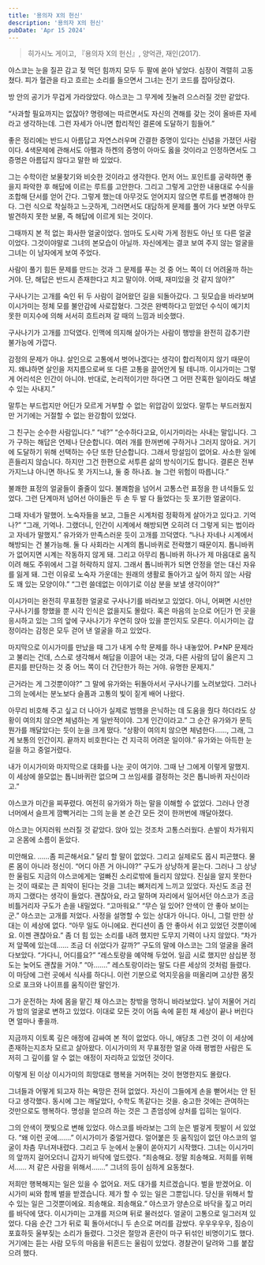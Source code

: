 ```yaml
---
title: '용의자 X의 헌신'
description: '용의자 X의 헌신'
pubDate: 'Apr 15 2024'
---
```


> 히가시노 게이고, 『용의자 X의 헌신』, 양억관, 재인(2017).

야스코는 눈을 질끈 감고 젖 먹던 힘까지 모두 두 팔에 쏟아 넣었다. 심장이 격렬히 고동쳤다. 피가 혈관을 타고 흐르는 소리를 들으면서 그녀는 전기 코드를 잡아당겼다.

방 안의 공기가 무겁게 가라앉았다. 야스코는 그 무게에 짓눌려 으스러질 것만 같았다.

“사과할 필요까지는 없잖아? 명령에는 따르면서도 자신의 견해를 갖는 것이 올바른 자세라고 생각하는데. 그런 자세가 아니면 합리적인 결론에 도달하기 힘들어.”

좋은 정리에는 반드시 아름답고 자연스러우며 간결한 증명이 있다는 신념을 가졌던 사람이다. 4색문제에 관해서도 아펠과 하켄의 증명이 아마도 옳을 것이라고 인정하면서도 그 증명은 아름답지 않다고 말한 바 있었다.

그는 수학이란 보물찾기와 비슷한 것이라고 생각한다. 먼저 어느 포인트를 공략하면 좋을지 파악한 후 해답에 이르는 루트를 고안한다. 그리고 그렇게 고안한 내용대로 수식을 조합해 단서를 얻어 간다. 그렇게 했는데 아무것도 얻어지지 않으면 루트를 변경해야 한다. 그런 식으로 착실하고 느긋하게, 그러면서도 대담하게 문제를 풀어 가다 보면 아무도 발견하지 못한 보물, 즉 해답에 이르게 되는 것이다.

그때까지 본 적 없는 화사한 얼굴이었다. 엄마도 도시락 가게 점원도 아닌 또 다른 얼굴이었다. 그것이야말로 그녀의 본모습이 아닐까. 자신에게는 결코 보여 주지 않는 얼굴을 그녀는 이 남자에게 보여 주었다.

사람이 풀기 힘든 문제를 만드는 것과 그 문제를 푸는 것 중 어느 쪽이 더 어려울까 하는 거야. 단, 해답은 반드시 존재한다고 치고 말이야. 어때, 재미있을 것 같지 않아?”

구사나기는 고개를 숙인 뒤 두 사람이 걸어왔던 길을 되돌아갔다. 그 뒷모습을 바라보며 이시가미는 정체 모를 불안감에 사로잡혔다. 그것은 완벽하다고 믿었던 수식이 예기치 못한 미지수에 의해 서서히 흐트러져 갈 때의 느낌과 비슷했다.

구사나기가 고개를 끄덕였다. 인맥에 의지해 살아가는 사람이 행방을 완전히 감추기란 불가능에 가깝다.

감정의 문제가 아냐. 살인으로 고통에서 벗어나겠다는 생각이 합리적이지 않기 때문이지. 왜냐하면 살인을 저지름으로써 또 다른 고통을 끌어안게 될 테니까. 이시가미는 그렇게 어리석은 인간이 아니야. 반대로, 논리적이기만 하다면 그 어떤 잔혹한 일이라도 해낼 수 있는 사내지.”

말투는 부드럽지만 어딘가 모르게 거부할 수 없는 위압감이 있었다.
말투는 부드러웠지만 거기에는 거절할 수 없는 완강함이 있었다.

그 친구는 순수한 사람입니다.” “네?” “순수하다고요, 이시가미라는 사내는 말입니다. 그가 구하는 해답은 언제나 단순합니다. 여러 개를 한꺼번에 구하거나 그러지 않아요. 거기에 도달하기 위해 선택하는 수단 또한 단순합니다. 그래서 망설임이 없어요. 사소한 일에 흔들리지 않습니다. 하지만 그건 한편으로 서투른 삶의 방식이기도 합니다. 결론은 전부 가지느냐 아니면 하나도 못 가지느냐, 둘 중 하나죠. 늘 그런 위험이 따릅니다.”

불쾌한 표정의 얼굴들이 줄줄이 있다. 불쾌함을 넘어서 고통스런 표정을 한 녀석들도 있었다. 그런 단계마저 넘어선 아이들은 두 손 두 발 다 들었다는 듯 포기한 얼굴이다.

그때 자네가 말했어. 노숙자들을 보고, 그들은 시계처럼 정확하게 살아가고 있다고. 기억나?” “그래, 기억나. 그랬더니, 인간이 시계에서 해방되면 오히려 더 그렇게 되는 법이라고 자네가 말했지.” 유가와가 만족스러운 듯이 고개를 끄덕였다. “나나 자네나 시계에서 해방되는 건 불가능해. 둘 다 사회라는 시계의 톱니바퀴로 전락했기 때문이지. 톱니바퀴가 없어지면 시계는 작동하지 않게 돼. 그리고 아무리 톱니바퀴 하나가 제 마음대로 움직이려 해도 주위에서 그걸 허락하지 않지. 그래서 톱니바퀴가 되면 안정을 얻는 대신 자유를 잃게 돼. 그런 이유로 노숙자 가운데는 원래의 생활로 돌아가고 싶어 하지 않는 사람도 꽤 있는 모양이야.” “그런 쓸데없는 이야기로 이삼 분을 보낼 생각이야?”

이시가미는 완전히 무표정한 얼굴로 구사나기를 바라보고 있었다. 아니, 어쩌면 시선만 구사나기를 향했을 뿐 시각 인식은 없을지도 몰랐다. 혹은 마음의 눈으로 어딘가 먼 곳을 응시하고 있는 그의 앞에 구사나기가 우연히 앉아 있을 뿐인지도 모른다. 이시가미는 감정이라는 감정은 모두 걷어 낸 얼굴을 하고 있었다.

마지막으로 이시가미를 만났을 때 그가 내게 수학 문제를 하나 내놓았어. P≠NP 문제라고 불리는 건데, 스스로 생각해서 해답을 이끌어 내는 것과, 다른 사람의 답이 옳은지 그른지를 판단하는 것 중 어느 쪽이 더 간단한가 하는 거야. 유명한 문제지.”

근거라는 게 그것뿐이야?” 그 말에 유가와는 뒤돌아서서 구사나기를 노려보았다. 그러나 그의 눈에서는 분노보다 슬픔과 고통의 빛이 짙게 배어 나왔다.

아무리 비호해 주고 싶고 더 나아가 실제로 범행을 은닉하는 데 도움을 줬다 하더라도 상황이 여의치 않으면 체념하는 게 일반적이야. 그게 인간이라고.” 그 순간 유가와가 문득 뭔가를 깨달았다는 듯이 눈을 크게 떴다. “상황이 여의치 않으면 체념한다……, 그래, 그게 보통의 인간이지. 끝까지 비호한다는 건 지극히 어려운 일이야.” 유가와는 아득한 눈길을 하고 중얼거렸다.

내가 이시가미와 마지막으로 대화를 나눈 곳이 여기야. 그때 난 그에게 이렇게 말했지. 이 세상에 쓸모없는 톱니바퀴란 없으며 그 쓰임새를 결정하는 것은 톱니바퀴 자신이라고.”

야스코가 미간을 찌푸렸다. 여전히 유가와가 하는 말을 이해할 수 없었다. 그러나 안경 너머에서 슬프게 깜빡거리는 그의 눈을 본 순간 모든 것이 한꺼번에 깨달아졌다.

야스코는 어지러워 쓰러질 것 같았다. 앉아 있는 것조차 고통스러웠다. 손발이 차가워지고 온몸에 소름이 돋았다.

미안해요. ……좀 피곤해서요.” 달리 할 말이 없었다. 그리고 실제로도 몹시 피곤했다. 물론 몸이 아니라 정신이. “어디 아픈 거 아니야?” 구도가 상냥하게 묻는다. 그러나 그 상냥한 울림도 지금의 야스코에게는 얼빠진 소리로밖에 들리지 않았다. 진실을 알지 못한다는 것이 때로는 큰 죄악이 된다는 것을 그녀는 뼈저리게 느끼고 있었다. 자신도 조금 전까지 그랬다는 생각이 들었다. 괜찮아요, 라고 말하며 자리에서 일어서던 야스코가 조금 비틀거리자 구도가 손을 내밀었다. “고마워요.” “무슨 일 있어? 안색이 안 좋아 보이는군.” 야스코는 고개를 저었다. 사정을 설명할 수 있는 상대가 아니다. 아니, 그럴 만한 상대는 이 세상에 없다. “아무 일도 아니에요. 컨디션이 좀 안 좋아서 쉬고 있었던 것뿐이에요. 이젠 괜찮아요.” 좀 더 힘 있는 소리를 내려 했지만 도무지 기력이 나지 않았다. “차가 저 앞쪽에 있는데…… 조금 더 쉬었다가 갈까?” 구도의 말에 야스코는 그의 얼굴을 올려다보았다. “가다니, 어디를요?” “레스토랑을 예약해 두었어. 일곱 시로 했지만 삼십분 정도는 늦어도 괜찮을 거야.” “아…….” 레스토랑이라는 말도 다른 세상의 것처럼 들렸다. 이 마당에 그런 곳에서 식사를 하다니. 이런 기분으로 억지웃음을 떠올리며 고상한 몸짓으로 포크와 나이프를 움직이란 말인가.

그가 운전하는 차에 몸을 맡긴 채 야스코는 창밖을 멍하니 바라보았다. 날이 저물어 거리가 밤의 얼굴로 변하고 있었다. 이대로 모든 것이 어둠 속에 묻힌 채 세상이 끝나 버린다면 얼마나 좋을까.

지금까지 이토록 깊은 애정에 감싸여 본 적이 없었다. 아니, 애당초 그런 것이 이 세상에 존재하는지조차 모르고 살아왔다. 이시가미의 저 무표정한 얼굴 아래 평범한 사람은 도저히 그 깊이를 알 수 없는 애정이 자리하고 있었던 것이다.

이렇게 된 이상 이시가미의 희망대로 행복을 거머쥐는 것이 현명한지도 몰랐다.

그녀들과 어떻게 되고자 하는 욕망은 전혀 없었다. 자신이 그들에게 손을 뻗어서는 안 된다고 생각했다. 동시에 그는 깨달았다, 수학도 똑같다는 것을. 숭고한 것에는 관여하는 것만으로도 행복하다. 명성을 얻으려 하는 것은 그 존엄성에 상처를 입히는 일이다.

그의 안색이 잿빛으로 변해 있었다. 야스코를 바라보는 그의 눈은 벌겋게 핏발이 서 있었다. “왜 이런 곳에…….” 이시가미가 중얼거렸다. 얼어붙은 듯 움직임이 없던 야스코의 얼굴이 차츰 무너져내렸다. 그리고 두 눈에서 눈물이 쏟아지기 시작했다. 그녀는 이시가미의 앞까지 걸어오더니 갑자기 바닥에 엎드렸다. “죄송해요. 정말 죄송해요. 저희를 위해서…… 저 같은 사람을 위해서…….” 그녀의 등이 심하게 요동쳤다.

저희만 행복해지는 일은 있을 수 없어요. 저도 대가를 치르겠습니다. 벌을 받겠어요. 이시가미 씨와 함께 벌을 받겠습니다. 제가 할 수 있는 일은 그뿐입니다. 당신을 위해서 할 수 있는 일은 그것뿐이에요. 죄송해요. 죄송해요.” 야스코가 양손으로 바닥을 짚고 머리를 바닥에 댔다. 이시가미는 고개를 저으며 뒤로 물러섰다. 얼굴이 고통으로 일그러져 있었다. 다음 순간 그가 뒤로 휙 돌아서더니 두 손으로 머리를 감쌌다. 우우우우우, 짐승이 포효하듯 울부짖는 소리가 들렸다. 그것은 절망과 혼란이 마구 뒤섞인 비명이기도 했다. 거기에는 듣는 사람 모두의 마음을 뒤흔드는 울림이 있었다. 경찰관이 달려와 그를 붙잡으려 했다.
